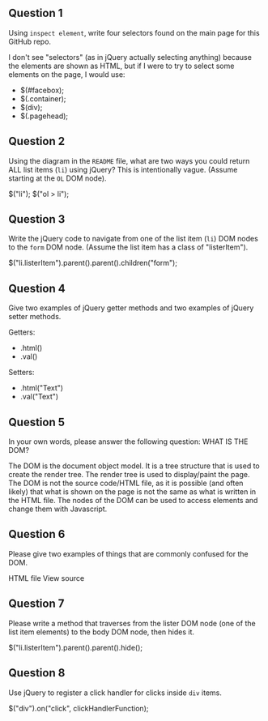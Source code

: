 ## Question 1

Using `inspect element`, write four selectors found on the main page for this
GitHub repo.

<!-- your answer starts here -->
I don't see "selectors" (as in jQuery actually selecting anything) because the
elements are shown as HTML, but if I were to try to select some elements on the
page, I would use:
- $(#facebox);
- $(.container);
- $(div);
- $(.pagehead);
<!-- your answer ends here -->

## Question 2

Using the diagram in the `README` file, what are two ways you could return ALL
list items (`li`) using jQuery? This is intentionally vague. (Assume starting
at the `OL` DOM node).

<!-- your answer starts here -->
$("li");
$("ol > li");
<!-- your answer ends here -->

## Question 3

Write the jQuery code to navigate from one of the list item (`li`) DOM nodes to
the `form` DOM node. (Assume the list item has a class of "listerItem").

<!-- your answer starts here -->
$("li.listerItem").parent().parent().children("form");
<!-- your answer ends here -->

## Question 4

Give two examples of jQuery getter methods and two examples of jQuery setter
methods.

<!-- your answer starts here -->
Getters:
- .html()
- .val()

Setters:
- .html("Text")
- .val("Text")
<!-- your answer ends here -->

## Question 5

In your own words, please answer the following question: WHAT IS THE DOM?

<!-- your answer starts here -->
The DOM is the document object model. It is a tree structure that is used to
create the render tree. The render tree is used to display/paint the page. The
DOM is not the source code/HTML file, as it is possible (and often likely) that
what is shown on the page is not the same as what is written in the HTML file.
The nodes of the DOM can be used to access elements and change them with
Javascript.
<!-- your answer ends here -->

## Question 6

Please give two examples of things that are commonly confused for the DOM.

<!-- your answer starts here -->
HTML file
View source
<!-- your answer ends here -->

## Question 7

Please write a method that traverses from the lister DOM node (one of the list
item elements) to the body DOM node, then hides it.

<!-- your answer starts here -->
$("li.listerItem").parent().parent().hide();
<!-- your answer ends here -->

## Question 8

Use jQuery to register a click handler for clicks inside `div` items.

<!-- your answer starts here -->
$("div").on("click", clickHandlerFunction);
<!-- your answer ends here -->
